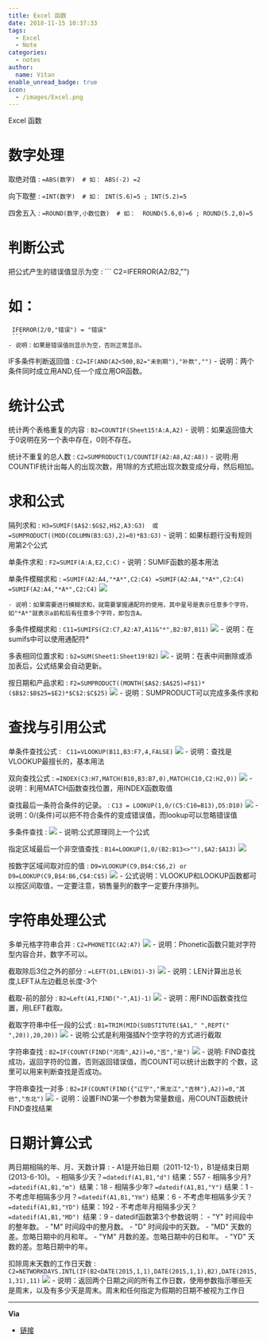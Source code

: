```yaml
---
title: Excel 函数
date: 2018-11-15 10:37:33
tags:
  - Excel
  - Note
categories:
  - notes
author:
  name: Vitan
enable_unread_badge: true
icon:
  - /images/Excel.png
---
```

Excel 函数
<!---more--->
# 数字处理
取绝对值
:   ```
    =ABS(数字) 
    # 如：
     ABS(-2) =2
    ```

向下取整
:   ```
    =INT(数字) 
    # 如：
     INT(5.6)=5 ; INT(5.2)=5
     ```

四舍五入
:   ```
    =ROUND(数字,小数位数) 
    # 如： 
    ROUND(5.6,0)=6 ; ROUND(5.2,0)=5
    ```

# 判断公式

把公式产生的错误值显示为空
:   ```
    C2=IFERROR(A2/B2,"") 
   #  如：
     IFERROR(2/0,"错误") = "错误"
     ```
    - 说明：如果是错误值则显示为空，否则正常显示。


IF多条件判断返回值
:   ```
    C2=IF(AND(A2<500,B2="未到期"),"补款","")
    ```
    - 说明：两个条件同时成立用AND,任一个成立用OR函数。

# 统计公式
统计两个表格重复的内容
:   ```
    B2=COUNTIF(Sheet15!A:A,A2)
    ```
    - 说明：如果返回值大于0说明在另一个表中存在，0则不存在。

统计不重复的总人数
:   ```
    C2=SUMPRODUCT(1/COUNTIF(A2:A8,A2:A8))
    ```
    - 说明:用COUNTIF统计出每人的出现次数，用1除的方式把出现次数变成分母，然后相加。

# 求和公式
隔列求和
:   ```
    H3=SUMIF($A$2:$G$2,H$2,A3:G3) 
    或
    =SUMPRODUCT((MOD(COLUMN(B3:G3),2)=0)*B3:G3)
    ```
    - 说明：如果标题行没有规则用第2个公式

单条件求和
:   ```
    F2=SUMIF(A:A,E2,C:C)
    ```
    - 说明：SUMIF函数的基本用法

单条件模糊求和
:   ```
     =SUMIF(A2:A4,"*A*",C2:C4)
    =SUMIF(A2:A4,"*A*",C2:C4)
     =SUMIF(A2:A4,"*A*",C2:C4)
    ```
    ![](https://ws1.sinaimg.cn/large/d71f8b2fgy1fx8kdqfs8nj209507fwgx.jpg)

    - 说明：如果需要进行模糊求和，就需要掌握通配符的使用，其中星号是表示任意多个字符，如"*A*"就表示a前和后有任意多个字符，即包含A。

多条件模糊求和
:   ```
    C11=SUMIFS(C2:C7,A2:A7,A11&"*",B2:B7,B11)
    ```
    ![](https://ws1.sinaimg.cn/large/d71f8b2fgy1fx8kexfwl2j209t065tat.jpg)
    - 说明：在sumifs中可以使用通配符*


多表相同位置求和
:   ```
    b2=SUM(Sheet1:Sheet19!B2)
    ```
    ![](https://ws1.sinaimg.cn/large/d71f8b2fgy1fx8kgfwoxlj208y04n75k.jpg)
    - 说明：在表中间删除或添加表后，公式结果会自动更新。


按日期和产品求和
:   ```
    F2=SUMPRODUCT((MONTH($A$2:$A$25)=F$1)*($B$2:$B$25=$E2)*$C$2:$C$25)
    ```
    ![](https://ws1.sinaimg.cn/large/d71f8b2fgy1fx8khi926oj20a005xgob.jpg)
    - 说明：SUMPRODUCT可以完成多条件求和

# 查找与引用公式
单条件查找公式
:   ``` 
    C11=VLOOKUP(B11,B3:F7,4,FALSE)
    ```
    ![](https://ws1.sinaimg.cn/large/d71f8b2fgy1fx8kligjavj20a606gdiu.jpg)
    - 说明：查找是VLOOKUP最擅长的，基本用法


双向查找公式
:   ```
    =INDEX(C3:H7,MATCH(B10,B3:B7,0),MATCH(C10,C2:H2,0))
    ```
    ![](https://ws1.sinaimg.cn/large/d71f8b2fgy1fx8kmqj7r8j20d3074n10.jpg)
    - 说明：利用MATCH函数查找位置，用INDEX函数取值


查找最后一条符合条件的记录。
:    ```
    C13 = LOOKUP(1,0/(C5:C10=B13),D5:D10)
    ```
    ![](https://ws1.sinaimg.cn/large/d71f8b2fgy1fx8kngxy5tj209v07tjt9.jpg)
    - 说明：0/(条件)可以把不符合条件的变成错误值，而lookup可以忽略错误值


多条件查找
:   ![](https://ws1.sinaimg.cn/large/d71f8b2fgy1fx8kppnnmaj20d808c0vh.jpg)
    - 说明:公式原理同上一个公式

指定区域最后一个非空值查找
:   ```
    B14=LOOKUP(1,0/(B2:B13<>""),$A2:$A13)
    ```
    ![](https://ws1.sinaimg.cn/large/d71f8b2fgy1fx8kquebpdj20ax0a8jun.jpg)

按数字区域间取对应的值
:    ```
    D9=VLOOKUP(C9,B$4:C$6,2)
    or
    D9=LOOKUP(C9,B$4:B6,C$4:C$5)
    ```
    ![](https://ws1.sinaimg.cn/large/d71f8b2fgy1fx8l4ove6sj20as0bgwje.jpg)
    - 公式说明：VLOOKUP和LOOKUP函数都可以按区间取值，一定要注意，销售量列的数字一定要升序排列。

# 字符串处理公式
多单元格字符串合并
:   ```
    C2=PHONETIC(A2:A7)
    ```
    ![](https://ws1.sinaimg.cn/large/d71f8b2fgy1fx8kvrf9x1j208x05kjsa.jpg)
    - 说明：Phonetic函数只能对字符型内容合并，数字不可以。

截取除后3位之外的部分
:   ```
    =LEFT(D1,LEN(D1)-3)
    ```
    ![](https://ws1.sinaimg.cn/large/d71f8b2fgy1fx8kwlf6hnj20700493yv.jpg)
    - 说明：LEN计算出总长度,LEFT从左边截总长度-3个

截取-前的部分
:   ```
    B2=Left(A1,FIND("-",A1)-1)
    ```
    ![](https://ws1.sinaimg.cn/large/d71f8b2fgy1fx8l7paax9j208m04cwfu.jpg)
    - 说明：用FIND函数查找位置，用LEFT截取。

截取字符串中任一段的公式
:   ```
    B1=TRIM(MID(SUBSTITUTE($A1," ",REPT(" ",20)),20,20))
    ```
    ![](https://ws1.sinaimg.cn/large/d71f8b2fgy1fx8l8kx8szj20br04cwf1.jpg)
    - 说明:公式是利用强插N个空字符的方式进行截取


字符串查找
:  ```
    B2=IF(COUNT(FIND("河南",A2))=0,"否","是")
    ```
    ![](https://ws1.sinaimg.cn/large/d71f8b2fgy1fx8l9u3emjj209004wgml.jpg)
    - 说明: FIND查找成功，返回字符的位置，否则返回错误值，而COUNT可以统计出数字的 个数，这里可以用来判断查找是否成功。

字符串查找一对多
:   ```
    B2=IF(COUNT(FIND({"辽宁","黑龙江","吉林"},A2))=0,"其他","东北")
    ```
    ![](https://ws1.sinaimg.cn/large/d71f8b2fgy1fx8lbzg388j209s059gn7.jpg)
    - 说明：设置FIND第一个参数为常量数组，用COUNT函数统计FIND查找结果

# 日期计算公式
两日期相隔的年、月、天数计算
:   - A1是开始日期（2011-12-1），B1是结束日期(2013-6-10)。
        - 相隔多少天？`=datedif(A1,B1,"d")` 结果：557
        - 相隔多少月? `=datedif(A1,B1,"m") `结果：18
        - 相隔多少年? `=datedif(A1,B1,"Y")` 结果：1
        - 不考虑年相隔多少月？`=datedif(A1,B1,"Ym")` 结果：6
        - 不考虑年相隔多少天？`=datedif(A1,B1,"YD")`  结果：192
        - 不考虑年月相隔多少天？`=datedif(A1,B1,"MD") `结果：9
    - datedif函数第3个参数说明：
        - "Y" 时间段中的整年数。
        - "M" 时间段中的整月数。
       -  "D" 时间段中的天数。
       -  "MD" 天数的差。忽略日期中的月和年。
       -  "YM" 月数的差。忽略日期中的日和年。
       - "YD" 天数的差。忽略日期中的年。

扣除周末天数的工作日天数
:   ```
    C2=NETWORKDAYS.INTL(IF(B2<DATE(2015,1,1),DATE(2015,1,1),B2),DATE(2015,1,31),11)
    ```
    ![](https://ws1.sinaimg.cn/large/d71f8b2fgy1fx8lgn3f80j209z06amyx.jpg)
    - 说明：返回两个日期之间的所有工作日数，使用参数指示哪些天是周末，以及有多少天是周末。周末和任何指定为假期的日期不被视为工作日

---
**Via**
- [链接](https://blog.csdn.net/HaHa_Sir/article/details/78970082)